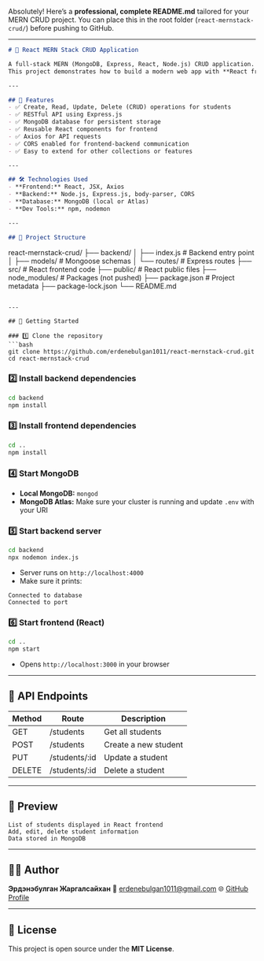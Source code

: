 Absolutely! Here’s a **professional, complete README.md** tailored for your MERN CRUD project. You can place this in the root folder (`react-mernstack-crud/`) before pushing to GitHub.

---

```markdown
# 🌟 React MERN Stack CRUD Application

A full-stack MERN (MongoDB, Express, React, Node.js) CRUD application.  
This project demonstrates how to build a modern web app with **React frontend** and **Node/Express backend** connected to **MongoDB**.

---

## 🧩 Features
- ✅ Create, Read, Update, Delete (CRUD) operations for students
- ✅ RESTful API using Express.js
- ✅ MongoDB database for persistent storage
- ✅ Reusable React components for frontend
- ✅ Axios for API requests
- ✅ CORS enabled for frontend-backend communication
- ✅ Easy to extend for other collections or features

---

## 🛠️ Technologies Used
- **Frontend:** React, JSX, Axios
- **Backend:** Node.js, Express.js, body-parser, CORS
- **Database:** MongoDB (local or Atlas)
- **Dev Tools:** npm, nodemon

---

## 📁 Project Structure
```

react-mernstack-crud/
├── backend/
│   ├── index.js          # Backend entry point
│   ├── models/           # Mongoose schemas
│   └── routes/           # Express routes
├── src/                  # React frontend code
├── public/               # React public files
├── node_modules/         # Packages (not pushed)
├── package.json          # Project metadata
├── package-lock.json
└── README.md

````

---

## 🚀 Getting Started

### 1️⃣ Clone the repository
```bash
git clone https://github.com/erdenebulgan1011/react-mernstack-crud.git
cd react-mernstack-crud
````

### 2️⃣ Install backend dependencies

```bash
cd backend
npm install
```

### 3️⃣ Install frontend dependencies

```bash
cd ..
npm install
```

### 4️⃣ Start MongoDB

* **Local MongoDB:** `mongod`
* **MongoDB Atlas:** Make sure your cluster is running and update `.env` with your URI

### 5️⃣ Start backend server

```bash
cd backend
npx nodemon index.js
```

* Server runs on `http://localhost:4000`
* Make sure it prints:

```
Connected to database
Connected to port
```

### 6️⃣ Start frontend (React)

```bash
cd ..
npm start
```

* Opens `http://localhost:3000` in your browser

---

## 🧪 API Endpoints

| Method | Route         | Description          |
| ------ | ------------- | -------------------- |
| GET    | /students     | Get all students     |
| POST   | /students     | Create a new student |
| PUT    | /students/:id | Update a student     |
| DELETE | /students/:id | Delete a student     |

---

## 👀 Preview

```
List of students displayed in React frontend
Add, edit, delete student information
Data stored in MongoDB
```

---

## 🧑‍💻 Author

**Эрдэнэбулган Жаргалсайхан**
📧 [erdenebulgan1011@gmail.com](mailto:erdenebulgan1011@gmail.com)
🌐 [GitHub Profile](https://github.com/erdenebulgan1011)

---

## 🪪 License

This project is open source under the **MIT License**.

